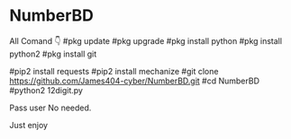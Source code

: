 # NumberBD
All Comand 👇
#pkg update 
#pkg upgrade 
#pkg install python 
#pkg install python2
#pkg install git

#pip2 install requests 
#pip2 install  mechanize
#git clone https://github.com/James404-cyber/NumberBD.git
#cd NumberBD
#python2 12digit.py

Pass user No needed. 

Just enjoy
